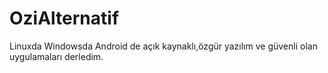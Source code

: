 # OziAlternatif
Linuxda Windowsda Android de açık kaynaklı,özgür yazılım ve güvenli olan uygulamaları derledim.

